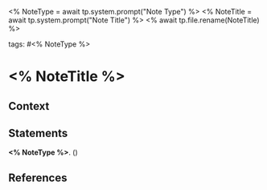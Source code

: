 <% NoteType = await tp.system.prompt("Note Type") %>
<% NoteTitle = await tp.system.prompt("Note Title") %>
<% await tp.file.rename(NoteTitle) %>

tags: #<% NoteType %>

# <% NoteTitle %>

## Context


## Statements

**<% NoteType %>**. ()


## References
